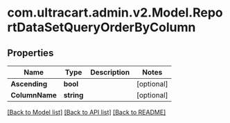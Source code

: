 
# com.ultracart.admin.v2.Model.ReportDataSetQueryOrderByColumn

## Properties

Name | Type | Description | Notes
------------ | ------------- | ------------- | -------------
**Ascending** | **bool** |  | [optional] 
**ColumnName** | **string** |  | [optional] 

[[Back to Model list]](../README.md#documentation-for-models)
[[Back to API list]](../README.md#documentation-for-api-endpoints)
[[Back to README]](../README.md)

